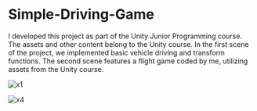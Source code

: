 # Simple-Driving-Game
I developed this project as part of the Unity Junior Programming course. The assets and other content belong to the Unity course. In the first scene of the project, we implemented basic vehicle driving and transform functions. The second scene features a flight game coded by me, utilizing assets from the Unity course.

![x1](https://github.com/OsmanDikmen/Simple-Driving-Game/assets/132342152/e2241296-535d-49fd-a21e-fd031c7b1b12)

![x4](https://github.com/OsmanDikmen/Simple-Driving-Game/assets/132342152/34502bf6-2197-4b95-a7df-a4714c1be6d2)
